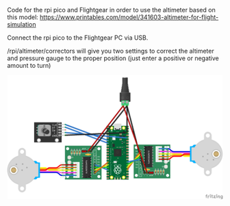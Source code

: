 Code for the rpi pico and Flightgear in order to use the altimeter based on this model: https://www.printables.com/model/341603-altimeter-for-flight-simulation

Connect the rpi pico to the Flightgear PC via USB.

/rpi/altimeter/correctors will give you two settings to correct the altimeter and pressure gauge to the proper position (just enter a positive or negative amount to turn)

![Circuit diagram](https://github.com/zayamatias/flightgear/blob/main/pico/altimeter/Altimeter_bb.png?raw=true)
